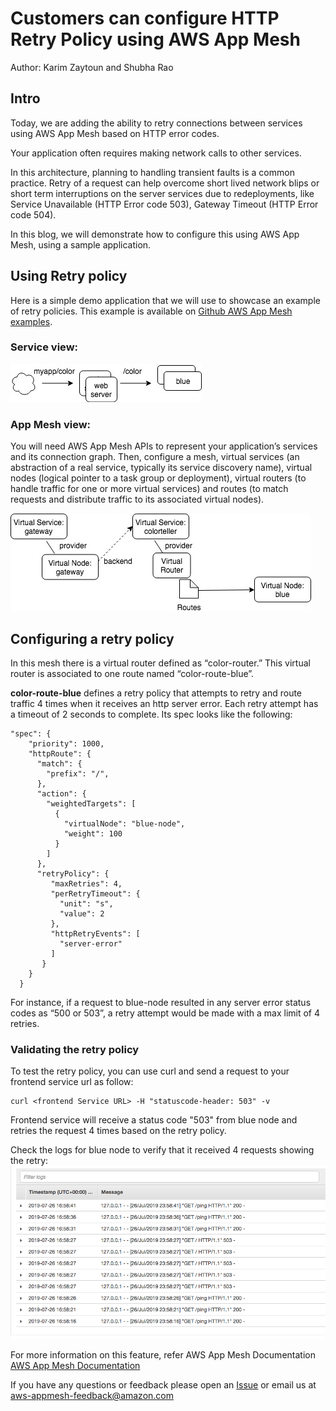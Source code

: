 # Customers can configure HTTP Retry Policy using AWS App Mesh
Author: Karim Zaytoun and Shubha Rao

## Intro

Today, we are adding the ability to retry connections between services using AWS App Mesh based on HTTP error codes. 

Your application often requires making network calls to other services. 

In this architecture, planning to handling transient faults is a common practice. Retry of a request can help overcome short lived network blips or short term interruptions on the server services due to redeployments, like Service Unavailable (HTTP Error code 503), Gateway Timeout (HTTP Error code 504). 

In this blog, we will demonstrate how to configure this using AWS App Mesh, using a sample application.

## Using Retry policy

Here is a simple demo application that we will use to showcase an example of retry policies. This example is available on [Github AWS App Mesh examples](https://github.com/aws/aws-app-mesh-examples/tree/master/walkthroughs/http-retry-policy).

### Service view: 

![color app service view](colorappserviceview.jpeg)

### App Mesh view:

You will need AWS App Mesh APIs to represent your application’s services and its connection graph. Then, configure a mesh, virtual services (an abstraction of a real service, typically its service discovery name), virtual nodes (logical pointer to a task group or deployment), virtual routers (to handle traffic for one or more virtual services) and routes (to match requests and distribute traffic to its associated virtual nodes).

![app mesh view](appmeshview.jpeg) 

## Configuring a retry policy

 In this mesh there is a virtual router defined as “color-router.” This virtual router is associated to one route named “color-route-blue”.

**color-route-blue** defines a retry policy that attempts to retry and route traffic 4 times when it receives an http server error. Each retry attempt has a timeout of 2 seconds to complete. Its spec looks like the following: 

```
"spec": {
    "priority": 1000,
    "httpRoute": {
      "match": {
        "prefix": "/",
      },
      "action": {
        "weightedTargets": [
          {
            "virtualNode": "blue-node",
            "weight": 100
          }
        ]
      },
      "retryPolicy": {
         "maxRetries": 4,
         "perRetryTimeout": {
           "unit": "s",
           "value": 2
         },
         "httpRetryEvents": [
           "server-error"
         ]
       }
    }
  }
```

 For instance, if a request to blue-node resulted in any server error status codes as “500 or 503”, a retry attempt would be made with a max limit of 4 retries.

### Validating the retry policy

 To test the retry policy, you can use curl and send a request to your frontend service url as follow:

```
curl <frontend Service URL> -H "statuscode-header: 503" -v
```

 Frontend service will receive a status code "503" from blue node and retries the request 4 times based on the retry policy.
 
 Check the logs for blue node to verify that it received 4 requests showing the retry:
![app mesh view](retries.png) 
 
 
 For more information on this feature, refer AWS App Mesh Documentation [AWS App Mesh Documentation](https://docs.aws.amazon.com/app-mesh/latest/userguide/route-retry-policy.html)
 
 If you have any questions or feedback please open an [Issue](https://github.com/aws/aws-app-mesh-roadmap/issues) or email us at aws-appmesh-feedback@amazon.com